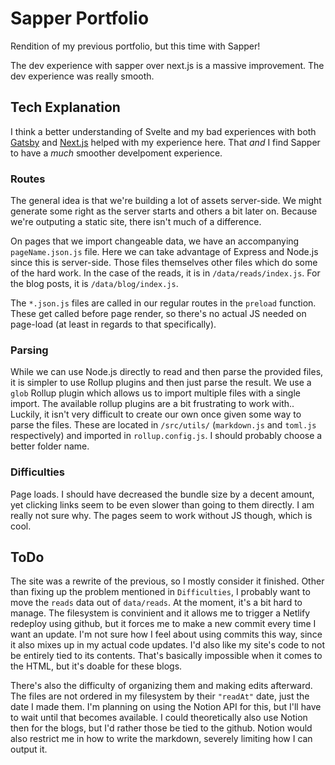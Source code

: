 # Sapper Portfolio
Rendition of my previous portfolio, but this time with Sapper!

The dev experience with sapper over next.js is a massive improvement. The dev experience was really smooth.

## Tech Explanation
I think a better understanding of Svelte and my bad experiences with both [Gatsby](https://www.gatsbyjs.com/) and [Next.js](https://nextjs.org/) helped with my experience here. That *and* I find Sapper to have a *much* smoother develpoment experience.

### Routes
The general idea is that we're building a lot of assets server-side. We might generate some right as the server starts and others a bit later on. Because we're outputing a static site, there isn't much of a difference.

On pages that we import changeable data, we have an accompanying `pageName.json.js` file. Here we can take advantage of Express and Node.js since this is server-side. Those files themselves other files which do some of the hard work. In the case of the reads, it is in `/data/reads/index.js`. For the blog posts, it is `/data/blog/index.js`. 

The `*.json.js` files are called in our regular routes in the `preload` function. These get called before page render, so there's no actual JS needed on page-load (at least in regards to that specifically).

### Parsing
While we can use Node.js directly to read and then parse the provided files, it is simpler to use Rollup plugins and then just parse the result. We use a `glob` Rollup plugin which allows us to import multiple files with a single import. The available rollup plugins are a bit frustrating to work with.. Luckily, it isn't very difficult to create our own once given some way to parse the files. These are located in `/src/utils/` (`markdown.js` and `toml.js` respectively) and imported in `rollup.config.js`. I should probably choose a better folder name.

### Difficulties
Page loads. I should have decreased the bundle size by a decent amount, yet clicking links seem to be even slower than going to them directly. I am really not sure why. The pages seem to work without JS though, which is cool.

## ToDo
The site was a rewrite of the previous, so I mostly consider it finished. Other than fixing up the problem mentioned in `Difficulties`, I probably want to move the `reads` data out of `data/reads`. At the moment, it's a bit hard to manage. The filesystem is convinient and it allows me to trigger a Netlify redeploy using github, but it forces me to make a new commit every time I want an update. I'm not sure how I feel about using commits this way, since it also mixes up in my actual code updates. I'd also like my site's code to not be entirely tied to its contents. That's basically impossible when it comes to the HTML, but it's doable for these blogs.

There's also the difficulty of organizing them and making edits afterward. The files are not ordered in my filesystem by their `"readAt"` date, just the date I made them. I'm planning on using the Notion API for this, but I'll have to wait until that becomes available. I could theoretically also use Notion then for the blogs, but I'd rather those be tied to the github. Notion would also restrict me in how to write the markdown, severely limiting how I can output it.
